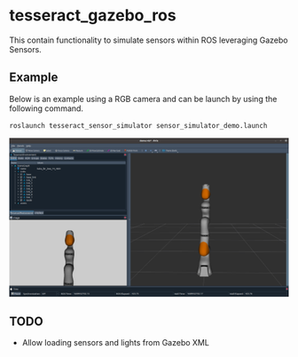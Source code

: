 # tesseract_gazebo_ros

This contain functionality to simulate sensors within ROS leveraging Gazebo Sensors.

## Example

Below is an example using a RGB camera and can be launch by using the following command.

``` bash
roslaunch tesseract_sensor_simulator sensor_simulator_demo.launch
```

![Demo](example.png)


## TODO
- Allow loading sensors and lights from Gazebo XML
